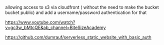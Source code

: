allowing access to s3 via cloudfront ( without the need to make the bucket bucket public) and add a username/password authentication for that

https://www.youtube.com/watch?v=gc3w_bMtcQE&ab_channel=BiteSizeAcademy

https://github.com/dumrauf/serverless_static_website_with_basic_auth